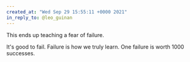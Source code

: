```yaml
---
created_at: "Wed Sep 29 15:55:11 +0000 2021"
in_reply_to: @leo_guinan
---
```


This ends up teaching a fear of failure. 

It's good to fail. Failure is how we truly learn. One failure is worth 1000 successes.